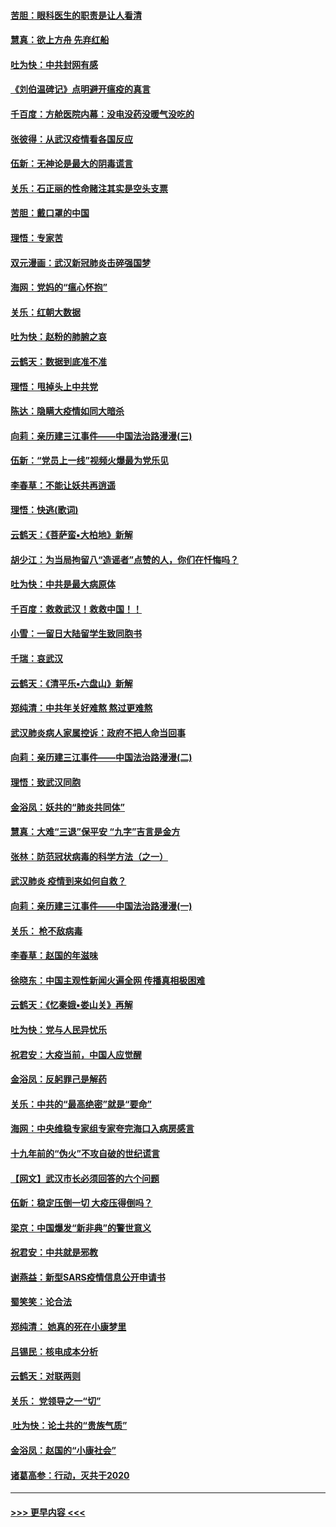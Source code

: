 #### [苦胆：眼科医生的职责是让人看清](../pages/nsc993/n11853840.md?t=02090544) 
#### [慧真：欲上方舟 先弃红船](../pages/nsc993/n11853483.md?t=02090544) 
#### [吐为快：中共封网有感](../pages/nsc993/n11852575.md?t=02090544) 
#### [《刘伯温碑记》点明避开瘟疫的真言](../pages/nsc993/n11852128.md?t=02090544) 
#### [千百度：方舱医院内幕：没电没药没暖气没吃的](../pages/nsc993/n11850211.md?t=02090544) 
#### [张彼得：从武汉疫情看各国反应](../pages/nsc993/n11850102.md?t=02090544) 
#### [伍新：无神论是最大的阴毒谎言](../pages/nsc993/n11846129.md?t=02090544) 
#### [关乐：石正丽的性命赌注其实是空头支票](../pages/nsc993/n11846109.md?t=02090544) 
#### [苦胆：戴口罩的中国](../pages/nsc993/n11845576.md?t=02090544) 
#### [理悟：专家苦](../pages/nsc993/n11845564.md?t=02090544) 
#### [双元漫画：武汉新冠肺炎击碎强国梦](../pages/nsc993/n11843320.md?t=02090544) 
#### [海网：党妈的“瘟心怀抱”](../pages/nsc993/n11840740.md?t=02090544) 
#### [关乐：红朝大数据](../pages/nsc993/n11840675.md?t=02090544) 
#### [吐为快：赵粉的肺腑之哀](../pages/nsc993/n11840618.md?t=02090544) 
#### [云鹤天：数据到底准不准](../pages/nsc993/n11840325.md?t=02090544) 
#### [理悟：甩掉头上中共党](../pages/nsc993/n11838826.md?t=02090544) 
#### [陈达：隐瞒大疫情如同大暗杀](../pages/nsc993/n11838771.md?t=02090544) 
#### [向莉：亲历建三江事件——中国法治路漫漫(三)](../pages/nsc993/n11831825.md?t=02090544) 
#### [伍新：“党员上一线”视频火爆最为党乐见](../pages/nsc993/n11838200.md?t=02090544) 
#### [李春草：不能让妖共再逍遥](../pages/nsc993/n11838102.md?t=02090544) 
#### [理悟：快逃(歌词)](../pages/nsc993/n11838083.md?t=02090544) 
#### [云鹤天：《菩萨蛮▪大柏地》新解](../pages/nsc993/n11838059.md?t=02090544) 
#### [胡少江：为当局拘留八“造谣者”点赞的人，你们在忏悔吗？](../pages/nsc993/n11836801.md?t=02090544) 
#### [吐为快：中共是最大病原体](../pages/nsc993/n11836748.md?t=02090544) 
#### [千百度：救救武汉！救救中国！！](../pages/nsc993/n11836145.md?t=02090544) 
#### [小雪：一留日大陆留学生致同胞书](../pages/nsc993/n11834624.md?t=02090544) 
#### [千瑞：哀武汉](../pages/nsc993/n11833647.md?t=02090544) 
#### [云鹤天：《清平乐▪六盘山》新解](../pages/nsc993/n11833611.md?t=02090544) 
#### [郑纯清：中共年关好难熬 熬过更难熬](../pages/nsc993/n11833489.md?t=02090544) 
#### [武汉肺炎病人家属控诉：政府不把人命当回事](../pages/nsc993/n11833205.md?t=02090544) 
#### [向莉：亲历建三江事件——中国法治路漫漫(二)](../pages/nsc993/n11829102.md?t=02090544) 
#### [理悟：致武汉同胞](../pages/nsc993/n11831522.md?t=02090544) 
#### [金浴凤：妖共的“肺炎共同体”](../pages/nsc993/n11829448.md?t=02090544) 
#### [慧真：大难“三退”保平安 “九字”吉言是金方](../pages/nsc993/n11829501.md?t=02090544) 
#### [张林：防范冠状病毒的科学方法（之一）](../pages/nsc993/n11828618.md?t=02090544) 
#### [武汉肺炎 疫情到来如何自救？](../pages/nsc993/n11827632.md?t=02090544) 
#### [向莉：亲历建三江事件——中国法治路漫漫(一)](../pages/nsc993/n11827190.md?t=02090544) 
#### [关乐： 枪不敌病毒](../pages/nsc993/n11826746.md?t=02090544) 
#### [李春草：赵国的年滋味](../pages/nsc993/n11826321.md?t=02090544) 
#### [徐晓东：中国主观性新闻火遍全网 传播真相极困难](../pages/nsc993/n11826508.md?t=02090544) 
#### [云鹤天：《忆秦娥▪娄山关》再解](../pages/nsc993/n11824682.md?t=02090544) 
#### [吐为快：党与人民异忧乐](../pages/nsc993/n11824660.md?t=02090544) 
#### [祝君安：大疫当前，中国人应觉醒](../pages/nsc993/n11821946.md?t=02090544) 
#### [金浴凤：反躬罪己是解药](../pages/nsc993/n11820280.md?t=02090544) 
#### [关乐：中共的“最高绝密”就是“要命”](../pages/nsc993/n11816946.md?t=02090544) 
#### [海网：中央维稳专家组专家夸完海口入病房感言](../pages/nsc993/n11815138.md?t=02090544) 
#### [十九年前的“伪火”不攻自破的世纪谎言](../pages/nsc993/n11813238.md?t=02090544) 
#### [【网文】武汉市长必须回答的六个问题](../pages/nsc993/n11813848.md?t=02090544) 
#### [伍新：稳定压倒一切 大疫压得倒吗？](../pages/nsc993/n11812634.md?t=02090544) 
#### [梁京：中国爆发“新非典”的警世意义](../pages/nsc993/n11812554.md?t=02090544) 
#### [祝君安：中共就是邪教](../pages/nsc993/n11812431.md?t=02090544) 
#### [谢燕益：新型SARS疫情信息公开申请书](../pages/nsc993/n11808840.md?t=02090544) 
#### [蜀笑笑：论合法](../pages/nsc993/n11808064.md?t=02090544) 
#### [郑纯清： 她真的死在小康梦里](../pages/nsc993/n11806623.md?t=02090544) 
#### [吕锡民：核电成本分析](../pages/nsc993/n11806284.md?t=02090544) 
#### [云鹤天：对联两则](../pages/nsc993/n11805957.md?t=02090544) 
#### [关乐： 党领导之一“切”](../pages/nsc993/n11804505.md?t=02090544) 
#### [ 吐为快：论土共的“贵族气质”](../pages/nsc993/n11804490.md?t=02090544) 
#### [金浴凤：赵国的“小康社会”](../pages/nsc993/n11804452.md?t=02090544) 
#### [诸葛高参：行动，灭共于2020](../pages/nsc993/n11804120.md?t=02090544) 

----
#### [ >>> 更早内容 <<< ](../indexes/nsc993-earlier.md)
